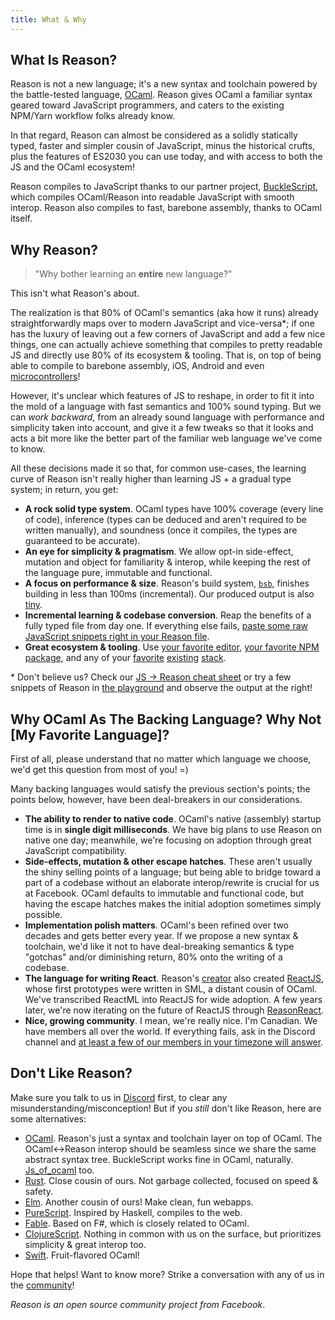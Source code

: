 ```yaml
---
title: What & Why
---
```


## What Is Reason?

Reason is not a new language; it's a new syntax and toolchain powered by the battle-tested language, [OCaml](http://ocaml.org). Reason gives OCaml a familiar syntax geared toward JavaScript programmers, and caters to the existing NPM/Yarn workflow folks already know.

In that regard, Reason can almost be considered as a solidly statically typed, faster and simpler cousin of JavaScript, minus the historical crufts, plus the features of ES2030 you can use today, and with access to both the JS and the OCaml ecosystem!

Reason compiles to JavaScript thanks to our partner project, [BuckleScript](https://bucklescript.github.io), which compiles OCaml/Reason into readable JavaScript with smooth interop. Reason also compiles to fast, barebone assembly, thanks to OCaml itself.

## Why Reason?

> "Why bother learning an **entire** new language?"

This isn't what Reason's about.

The realization is that 80% of OCaml's semantics (aka how it runs) already straightforwardly maps over to modern JavaScript and vice-versa\*; if one has the luxury of leaving out a few corners of JavaScript and add a few nice things, one can actually achieve something that compiles to pretty readable JS and directly use 80% of its ecosystem & tooling. That is, on top of being able to compile to barebone assembly, iOS, Android and even [microcontrollers](http://www.algo-prog.info/ocapic/web/index.php?id=ocapic)!

However, it's unclear which features of JS to reshape, in order to fit it into the mold of a language with fast semantics and 100% sound typing. But we can _work backward_, from an already sound language with performance and simplicity taken into account, and give it a few tweaks so that it looks and acts a bit more like the better part of the familiar web language we've come to know.

All these decisions made it so that, for common use-cases, the learning curve of Reason isn't really higher than learning JS + a gradual type system; in return, you get:

- **A rock solid type system**. OCaml types have 100% coverage (every line of code), inference (types can be deduced and aren't required to be written manually), and soundness (once it compiles, the types are guaranteed to be accurate).
- **An eye for simplicity & pragmatism**. We allow opt-in side-effect, mutation and object for familiarity & interop, while keeping the rest of the language pure, immutable and functional.
- **A focus on performance & size**. Reason's build system, [`bsb`](https://bucklescript.github.io/docs/en/build-overview.html), finishes building in less than 100ms (incremental). Our produced output is also [tiny](https://twitter.com/bobzhang1988/status/827562467148623875).
- **Incremental learning & codebase conversion**. Reap the benefits of a fully typed file from day one. If everything else fails, [paste some raw JavaScript snippets right in your Reason file](interop.md).
- **Great ecosystem & tooling**. Use [your favorite editor](editor-plugins.md), [your favorite NPM package](libraries.md), and any of your [favorite](https://github.com/reasonml/reason-react) [existing](https://github.com/reasonml-community/bs-jest) [stack](https://webpack.js.org).

\* Don't believe us? Check our [JS -> Reason cheat sheet](syntax-cheatsheet.md) or try a few snippets of Reason in [the playground](/try.html) and observe the output at the right!

## Why OCaml As The Backing Language? Why Not [My Favorite Language]?

First of all, please understand that no matter which language we choose, we'd get this question from most of you! =)

Many backing languages would satisfy the previous section's points; the points below, however, have been deal-breakers in our considerations.

- **The ability to render to native code**. OCaml's native (assembly) startup time is in **single digit milliseconds**. We have big plans to use Reason on native one day; meanwhile, we're focusing on adoption through great JavaScript compatibility.
- **Side-effects, mutation & other escape hatches**. These aren't usually the shiny selling points of a language; but being able to bridge toward a part of a codebase without an elaborate interop/rewrite is crucial for us at Facebook. OCaml defaults to immutable and functional code, but having the escape hatches makes the initial adoption sometimes simply possible.
- **Implementation polish matters**. OCaml's been refined over two decades and gets better every year. If we propose a new syntax & toolchain, we'd like it not to have deal-breaking semantics & type "gotchas" and/or diminishing return, 80% onto the writing of a codebase.
- **The language for writing React**. Reason's [creator](https://twitter.com/jordwalke) also created [ReactJS](https://facebook.github.io/react/), whose first prototypes were written in SML, a distant cousin of OCaml. We've transcribed ReactML into ReactJS for wide adoption. A few years later, we're now iterating on the future of ReactJS through [ReasonReact](//reasonml.github.io/reason-react/).
- **Nice, growing community**. I mean, we're really nice. I'm Canadian. We have members all over the world. If everything fails, ask in the Discord channel and [at least a few of our members in your timezone will answer](https://twitter.com/ken_wheeler/status/894298052705615872).

## Don't Like Reason?

Make sure you talk to us in [Discord](https://discord.gg/reasonml) first, to clear any misunderstanding/misconception! But if you _still_ don't like Reason, here are some alternatives:

- [OCaml](http://ocaml.org). Reason's just a syntax and toolchain layer on top of OCaml. The OCaml<->Reason interop should be seamless since we share the same abstract syntax tree. BuckleScript works fine in OCaml, naturally. [Js_of_ocaml](http://ocsigen.org/js_of_ocaml/) too.
- [Rust](http://rust-lang.org). Close cousin of ours. Not garbage collected, focused on speed & safety.
- [Elm](http://elm-lang.org). Another cousin of ours! Make clean, fun webapps.
- [PureScript](http://www.purescript.org). Inspired by Haskell, compiles to the web.
- [Fable](http://fable.io/). Based on F#, which is closely related to OCaml.
- [ClojureScript](https://clojurescript.org). Nothing in common with us on the surface, but prioritizes simplicity & great interop too.
- [Swift](https://www.apple.com/swift/). Fruit-flavored OCaml!

Hope that helps! Want to know more? Strike a conversation with any of us in the [community](community.md)!

_Reason is an open source community project from Facebook_.
